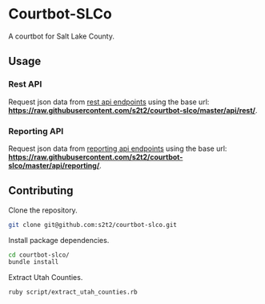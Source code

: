 # Courtbot-SLCo

A courtbot for Salt Lake County.

## Usage

### Rest API

Request json data from
  [rest api endpoints](/api/reporting/)
  using the base url: **https://raw.githubusercontent.com/s2t2/courtbot-slco/master/api/rest/**.

### Reporting API

Request json data from
  [reporting api endpoints](/api/rest/) using the base url: **https://raw.githubusercontent.com/s2t2/courtbot-slco/master/api/reporting/**.

## Contributing

Clone the repository.

```` sh
git clone git@github.com:s2t2/courtbot-slco.git
````

Install package dependencies.

```` sh
cd courtbot-slco/
bundle install
````

Extract Utah Counties.

```` sh
ruby script/extract_utah_counties.rb
````
